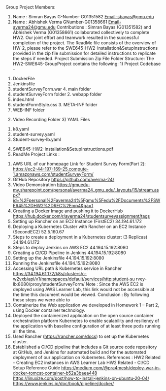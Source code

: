 Group Project Members:
1) Name : Simran Bayas G-Number-G01351582 Email-sbayas@gmu.edu
2) Name : Abhishek Verma GNumber-G01358661 Email-averma24@gmu.edu
Contributions :
Simran Bayas (G01351582) and Abhishek Verma (G01358661) collaborated collectively to complete HW2. Our joint effort and teamwork resulted in the successful completion of the project.
The ReadMe file consists of the overview of HW-2, please refer to the SWE645-HW2-Installation&SetupInstructions provided in the zip file submission for detailed instructions to replicate the steps if needed.
Project Submission Zip File Folder Structure:
The HW2-SWE645-GroupProject contains the following: 1) Project Codebase -
1. DockerFile
2. Jenkinsfile
3. studentSurveyForm.war 4. main folder
1. studentSurveyForm folder 2. webapp folder
1. index.html
2. studentFormStyle.css 3. META-INF folder
4. WEB-INF folder
2) Video Recording Folder 3) YAML Files
1. k8.yaml
2. student-survey.yaml
3. Student-survey-lb.yaml
4) SWE645-HW2-Installation&SetupInstructions.pdf
5) ReadMe Project Links :
1. AWS URL of our homepage
Link for Student Survey Form(Part 2): https://ec2-44-197-169-25.compute-1.amazonaws.com/studentSurveyForm/
2. GitHub Repository
https://github.com/averma-24/
3. Video Demonstration
https://gmuedu-my.sharepoint.com/personal/averma24_gmu_edu/_layouts/15/stream.aspx?id=%2Fpersonal%2Faverma24%5Fgmu%5Fedu%2FDocuments%2FSWE645%2DHW2%2DREC%2Emp4&ga=1
4. Creating a Docker Image and pushing it to DockerHub
https://hub.docker.com/r/averma24/studentsurveyassignment/tags
5. Setting up Rancher on an EC2 Instance (FirstEC2)
34.194.61.172
6. Deploying a Kubernetes Cluster with Rancher on an EC2 Instance (SecondEC2)
52.5.160.67
7. Steps to create a deployment in a Kubernetes cluster: (3 Replicas)
34.194.61.172
8. Steps to deploy Jenkins on AWS EC2
44.194.15.192:8080
9. Creating a CI/CD Pipeline in Jenkins
44.194.15.192:8080
10. Setting up the Jenkinsfile
44.194.15.192:8080
11. Running the Jenkinsfile
44.194.15.192:8080
12. Accessing URL path & Kubernetes service in Rancher
https://34.194.61.172/k8s/clusters/c-w2vxb/api/v1/namespaces/default/services/http:student-su rvey-lb:8080/proxy/studentSurveyForm/
Note : Since the AWS EC2 is deployed using AWS Learner Lab, this link would not be accessible at the time this document would be viewed.
Conclusion :
By following these steps we were able to
1. Containerize the Web application we developed in Homework 1 – Part 2, using Docker
container technology.
2. Deployed the containerized application on the open source container orchestration platform
Kubernetes to enable scalability and resiliency of the application with baseline configuration of
at least three pods running all the time.
3. Used Rancher (https://rancher.com/docs) to set up the Kubernetes cluster.
4. Established a CI/CD pipeline that includes a Git source code repository at GitHub, and Jenkins
for automated build and for the automated deployment of our application on Kubernetes.
References :
HW2 Related - Creating EC2 instances in AWS Learner Lab
HW2 Related - CI/CD Setup Reference Guide https://medium.com/@pra4mesh/deploy-war-in-docker-tomcat-container-b52a3baea448 https://linuxize.com/post/how-to-install-jenkins-on-ubuntu-20-04/ https://www.jenkins.io/doc/book/pipeline/docker/
